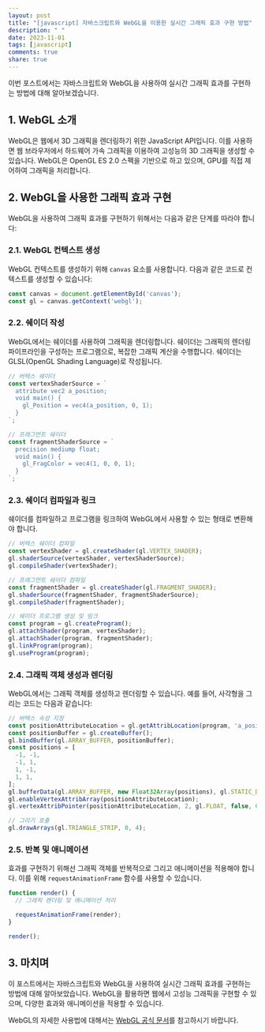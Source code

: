 ```yaml
---
layout: post
title: "[javascript] 자바스크립트와 WebGL을 이용한 실시간 그래픽 효과 구현 방법"
description: " "
date: 2023-11-01
tags: [javascript]
comments: true
share: true
---
```


이번 포스트에서는 자바스크립트와 WebGL을 사용하여 실시간 그래픽 효과를 구현하는 방법에 대해 알아보겠습니다.

## 1. WebGL 소개

WebGL은 웹에서 3D 그래픽을 렌더링하기 위한 JavaScript API입니다. 이를 사용하면 웹 브라우저에서 하드웨어 가속 그래픽을 이용하여 고성능의 3D 그래픽을 생성할 수 있습니다. WebGL은 OpenGL ES 2.0 스펙을 기반으로 하고 있으며, GPU를 직접 제어하여 그래픽을 처리합니다.

## 2. WebGL을 사용한 그래픽 효과 구현

WebGL을 사용하여 그래픽 효과를 구현하기 위해서는 다음과 같은 단계를 따라야 합니다:

### 2.1. WebGL 컨텍스트 생성

WebGL 컨텍스트를 생성하기 위해 `canvas` 요소를 사용합니다. 다음과 같은 코드로 컨텍스트를 생성할 수 있습니다:

```javascript
const canvas = document.getElementById('canvas');
const gl = canvas.getContext('webgl');
```

### 2.2. 쉐이더 작성

WebGL에서는 쉐이더를 사용하여 그래픽을 렌더링합니다. 쉐이더는 그래픽의 렌더링 파이프라인을 구성하는 프로그램으로, 복잡한 그래픽 계산을 수행합니다. 쉐이더는 GLSL(OpenGL Shading Language)로 작성됩니다.

```javascript
// 버텍스 쉐이더
const vertexShaderSource = `
  attribute vec2 a_position;
  void main() {
    gl_Position = vec4(a_position, 0, 1);
  }
`;

// 프래그먼트 쉐이더
const fragmentShaderSource = `
  precision mediump float;
  void main() {
    gl_FragColor = vec4(1, 0, 0, 1);
  }
`;
```

### 2.3. 쉐이더 컴파일과 링크

쉐이더를 컴파일하고 프로그램을 링크하여 WebGL에서 사용할 수 있는 형태로 변환해야 합니다.

```javascript
// 버텍스 쉐이더 컴파일
const vertexShader = gl.createShader(gl.VERTEX_SHADER);
gl.shaderSource(vertexShader, vertexShaderSource);
gl.compileShader(vertexShader);

// 프래그먼트 쉐이더 컴파일
const fragmentShader = gl.createShader(gl.FRAGMENT_SHADER);
gl.shaderSource(fragmentShader, fragmentShaderSource);
gl.compileShader(fragmentShader);

// 쉐이더 프로그램 생성 및 링크
const program = gl.createProgram();
gl.attachShader(program, vertexShader);
gl.attachShader(program, fragmentShader);
gl.linkProgram(program);
gl.useProgram(program);
```

### 2.4. 그래픽 객체 생성과 렌더링

WebGL에서는 그래픽 객체를 생성하고 렌더링할 수 있습니다. 예를 들어, 사각형을 그리는 코드는 다음과 같습니다:

```javascript
// 버텍스 속성 지정
const positionAttributeLocation = gl.getAttribLocation(program, 'a_position');
const positionBuffer = gl.createBuffer();
gl.bindBuffer(gl.ARRAY_BUFFER, positionBuffer);
const positions = [
  -1, -1,
  -1, 1,
  1, -1,
  1, 1,
];
gl.bufferData(gl.ARRAY_BUFFER, new Float32Array(positions), gl.STATIC_DRAW);
gl.enableVertexAttribArray(positionAttributeLocation);
gl.vertexAttribPointer(positionAttributeLocation, 2, gl.FLOAT, false, 0, 0);

// 그리기 호출
gl.drawArrays(gl.TRIANGLE_STRIP, 0, 4);
```

### 2.5. 반복 및 애니메이션

효과를 구현하기 위해선 그래픽 객체를 반복적으로 그리고 애니메이션을 적용해야 합니다. 이를 위해 `requestAnimationFrame` 함수를 사용할 수 있습니다.

```javascript
function render() {
  // 그래픽 렌더링 및 애니메이션 처리

  requestAnimationFrame(render);
}

render();
```

## 3. 마치며

이 포스트에서는 자바스크립트와 WebGL을 사용하여 실시간 그래픽 효과를 구현하는 방법에 대해 알아보았습니다. WebGL을 활용하면 웹에서 고성능 그래픽을 구현할 수 있으며, 다양한 효과와 애니메이션을 적용할 수 있습니다.

WebGL의 자세한 사용법에 대해서는 [WebGL 공식 문서](https://developer.mozilla.org/en-US/docs/Web/API/WebGL_API)를 참고하시기 바랍니다.
